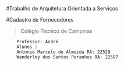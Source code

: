 
#Trabalho de Arquitetura Orientada a Serviços


#Cadastro de Fornecedores

> Colégio Técnico de Campinas

```
	Professor: André
	Alunos : 
	Antonio Marcelo de Almeida RA: 22529
	Wanderley dos Santos Paranhos RA: 22597
			

